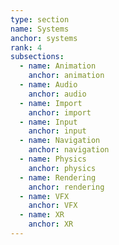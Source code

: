 ```yaml
---
type: section
name: Systems
anchor: systems
rank: 4
subsections:
  - name: Animation
    anchor: animation
  - name: Audio
    anchor: audio
  - name: Import
    anchor: import
  - name: Input
    anchor: input
  - name: Navigation
    anchor: navigation
  - name: Physics
    anchor: physics
  - name: Rendering
    anchor: rendering
  - name: VFX
    anchor: VFX
  - name: XR
    anchor: XR
---
```

